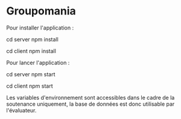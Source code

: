 # Groupomania

Pour installer l'application :

cd server
npm install

cd client
npm install

Pour lancer l'application :

cd server
npm start

cd client
npm start

Les variables d'environnement sont accessibles dans le cadre de la soutenance uniquement, la base de données est donc utilisable par l'évaluateur.
